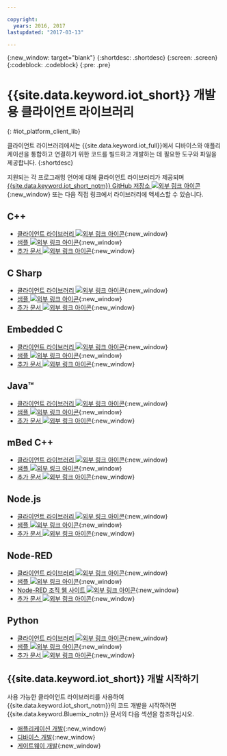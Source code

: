 ```yaml
---

copyright:
  years: 2016, 2017
lastupdated: "2017-03-13"

---
```


{:new_window: target="blank"}
{:shortdesc: .shortdesc}
{:screen: .screen}
{:codeblock: .codeblock}
{:pre: .pre}

# {{site.data.keyword.iot_short}} 개발용 클라이언트 라이브러리
{: #iot_platform_client_lib}

클라이언트 라이브러리에서는 {{site.data.keyword.iot_full}}에서 디바이스와 애플리케이션을 통합하고 연결하기 위한 코드를 빌드하고 개발하는 데 필요한 도구와 파일을 제공합니다.
{:shortdesc}

지원되는 각 프로그래밍 언어에 대해 클라이언트 라이브러리가 제공되며 [{{site.data.keyword.iot_short_notm}} GitHub 저장소 ![외부 링크 아이콘](../../icons/launch-glyph.svg "외부 링크 아이콘")](https://github.com/ibm-watson-iot){:new_window} 또는 다음 직접 링크에서 라이브러리에 액세스할 수 있습니다. 

## C++

- [클라이언트 라이브러리 ![외부 링크 아이콘](../../icons/launch-glyph.svg "외부 링크 아이콘")](https://github.com/ibm-watson-iot/iot-cpp){:new_window}
- [샘플 ![외부 링크 아이콘](../../icons/launch-glyph.svg "외부 링크 아이콘")](https://github.com/ibm-watson-iot/iot-cpp/tree/master/samples){:new_window}
- [추가 문서 ![외부 링크 아이콘](../../icons/launch-glyph.svg "외부 링크 아이콘")](https://github.com/ibm-watson-iot/iot-cpp/blob/master/README.md){:new_window}

## C Sharp
- [클라이언트 라이브러리 ![외부 링크 아이콘](../../icons/launch-glyph.svg "외부 링크 아이콘")](https://github.com/ibm-watson-iot/iot-csharp){:new_window}
- [샘플 ![외부 링크 아이콘](../../icons/launch-glyph.svg "외부 링크 아이콘")](https://github.com/ibm-watson-iot/iot-csharp/tree/master/sample){:new_window}
- [추가 문서 ![외부 링크 아이콘](../../icons/launch-glyph.svg "외부 링크 아이콘")](https://github.com/ibm-watson-iot/iot-csharp/blob/master/README.md){:new_window}

## Embedded C

- [클라이언트 라이브러리 ![외부 링크 아이콘](../../icons/launch-glyph.svg "외부 링크 아이콘")](https://github.com/ibm-watson-iot/iot-embeddedc){:new_window}
- [샘플 ![외부 링크 아이콘](../../icons/launch-glyph.svg "외부 링크 아이콘")](https://github.com/ibm-watson-iot/iot-embeddedc/tree/master/samples){:new_window}
- [추가 문서 ![외부 링크 아이콘](../../icons/launch-glyph.svg "외부 링크 아이콘")](https://github.com/ibm-watson-iot/iot-embeddedc/blob/master/README.md){:new_window}


## Java™
- [클라이언트 라이브러리 ![외부 링크 아이콘](../../icons/launch-glyph.svg "외부 링크 아이콘")](https://github.com/ibm-watson-iot/iot-java){:new_window}
- [샘플 ![외부 링크 아이콘](../../icons/launch-glyph.svg "외부 링크 아이콘")](https://github.com/ibm-watson-iot/iot-java#samples){:new_window}
- [추가 문서 ![외부 링크 아이콘](../../icons/launch-glyph.svg "외부 링크 아이콘")](https://github.com/ibm-watson-iot/iot-java/blob/master/README.md){:new_window}

## mBed C++

- [클라이언트 라이브러리 ![외부 링크 아이콘](../../icons/launch-glyph.svg "외부 링크 아이콘")](https://developer.mbed.org/teams/IBM_IoT/code/IBMIoTF/){:new_window}
- [샘플 ![외부 링크 아이콘](../../icons/launch-glyph.svg "외부 링크 아이콘")](https://developer.mbed.org/teams/IBM_IoT/code/IBMIoTClientLibrarySample/){:new_window}
- [추가 문서 ![외부 링크 아이콘](../../icons/launch-glyph.svg "외부 링크 아이콘")](http://iotf.readthedocs.io/en/latest/devices/libraries/mbedcpp.html){:new_window}

## Node.js
- [클라이언트 라이브러리 ![외부 링크 아이콘](../../icons/launch-glyph.svg "외부 링크 아이콘")](https://github.com/ibm-watson-iot/iot-nodejs){:new_window}
- [샘플 ![외부 링크 아이콘](../../icons/launch-glyph.svg "외부 링크 아이콘")](https://github.com/ibm-watson-iot/iot-nodejs/tree/master/samples){:new_window}
- [추가 문서 ![외부 링크 아이콘](../../icons/launch-glyph.svg "외부 링크 아이콘")](https://github.com/ibm-watson-iot/iot-nodejs/blob/master/README.md){:new_window}

## Node-RED
- [클라이언트 라이브러리 ![외부 링크 아이콘](../../icons/launch-glyph.svg "외부 링크 아이콘")](https://github.com/ibm-watson-iot/iot-nodered){:new_window}
- [샘플 ![외부 링크 아이콘](../../icons/launch-glyph.svg "외부 링크 아이콘")](https://github.com/ibm-watson-iot/iot-nodered/tree/master/samples/rpi){:new_window}
- [Node-RED 조직 웹 사이트 ![외부 링크 아이콘](../../icons/launch-glyph.svg "외부 링크 아이콘")](http://nodered.org/){:new_window}
- [추가 문서 ![외부 링크 아이콘](../../icons/launch-glyph.svg "외부 링크 아이콘")](https://github.com/ibm-watson-iot/iot-nodered/blob/master/README.md){:new_window}

## Python
- [클라이언트 라이브러리 ![외부 링크 아이콘](../../icons/launch-glyph.svg "외부 링크 아이콘")](https://github.com/ibm-watson-iot/iot-python){:new_window}
- [샘플 ![외부 링크 아이콘](../../icons/launch-glyph.svg "외부 링크 아이콘")](https://github.com/ibm-watson-iot/iot-python/tree/master/samples){:new_window}
- [추가 문서 ![외부 링크 아이콘](../../icons/launch-glyph.svg "외부 링크 아이콘")](https://github.com/ibm-watson-iot/iot-python/blob/master/README.rst){:new_window}

## {{site.data.keyword.iot_short}} 개발 시작하기

사용 가능한 클라이언트 라이브러리를 사용하여 {{site.data.keyword.iot_short_notm}}의 코드 개발을 시작하려면 {{site.data.keyword.Bluemix_notm}} 문서의 다음 섹션을 참조하십시오.

- [애플리케이션 개발](applications/api.html){:new_window}
- [디바이스 개발](devices/api.html){:new_window}
- [게이트웨이 개발](gateways/mqtt.html){:new_window}
